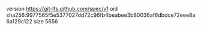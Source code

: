 version https://git-lfs.github.com/spec/v1
oid sha256:9977565f5e5377027dd72c96fb4beabee3b80036af6dbdce72eee8a6a129c122
size 5656
